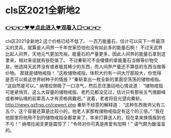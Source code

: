 # cls区2021全新地2

### <a href="https://https://github.com/budfg/haiu/issues/1">👉👉👉♥♥点此进入♥观看入口👈👉👉</a>

cls区2021全新地2
 这个价格已经不低了。
    一百万能量石，估计可以买下一件最顶尖的灵兵，就算是人间界一千年世家恐怕也没有如此多的能量石啊！
    不过天武界比起人间界，天地元气更加充裕，能量石的产量更多，因此人间界的能量石拿到这里来，相对来说就有些贬值了。
    不过秦斩可不会傻傻的拿能量石当做等价物交易，他选择天武界没有或者极其稀少的东西，而人间界产量还不算低的东西当做等价物。
    那就是储物戒指！
    “这枚储物戒指，体积大约有一间大厅那般大，你觉得是否可以抵这世界树种子的情报？”秦斩拿出一枚全新的里面空荡荡的储物戒指。
    “这自然是可以。”
    纳塔拉倒吸了一口凉气，然后忍住激动地心情说道：
    “储物戒指可是紧俏货，这么大容量的储物戒指，老朽见都没见过，估计只有那些五气境巅峰或者神仙境的前辈高人才有资格佩戴吧。”
    说着，老者将目光望向秦斩。
    http://news.gzfrsp.cn/cewert.php
    秦斩不经意的解释道：
    “这种东西我师父有三五个，这个容量还算是比较小的，他老人家那枚储物戒指足有这个的三倍。”
    “我在他那里将他用不到的储物戒指全都拿来了，本来打算送人的，现在拿来换情报到也不亏！”
    纳塔拉闻言更是震惊了：“令师对你可真是疼爱有加啊！”
    语气颇为酸溜溜的。
